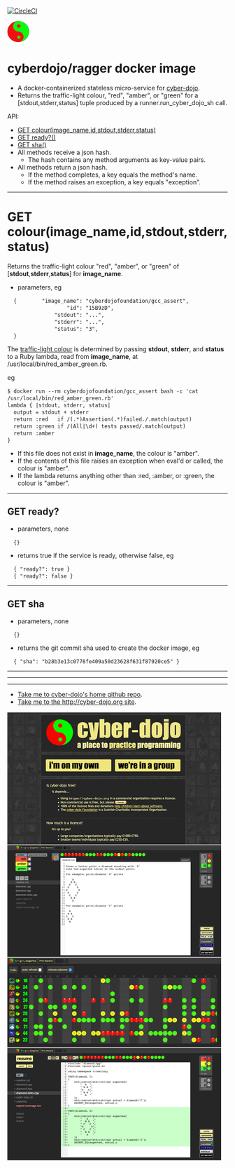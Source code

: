 [![CircleCI](https://circleci.com/gh/cyber-dojo/ragger.svg?style=svg)](https://circleci.com/gh/cyber-dojo/ragger)

<img src="https://raw.githubusercontent.com/cyber-dojo/nginx/master/images/home_page_logo.png"
alt="cyber-dojo yin/yang logo" width="50px" height="50px"/>

# cyberdojo/ragger docker image

- A docker-containerized stateless micro-service for [cyber-dojo](http://cyber-dojo.org).
- Returns the traffic-light colour, "red", "amber", or "green" for a
[stdout,stderr,status] tuple produced by a runner.run_cyber_dojo_sh call.

API:
  * [GET colour(image_name,id,stdout,stderr,status)](#get-colourimage_nameidstdoutstderrstatus)
  * [GET ready?()](#get-ready)
  * [GET sha()](#get-sha)
  * All methods receive a json hash.
    * The hash contains any method arguments as key-value pairs.
  * All methods return a json hash.
    * If the method completes, a key equals the method's name.
    * If the method raises an exception, a key equals "exception".

- - - -

# GET colour(image_name,id,stdout,stderr,status)
Returns the traffic-light colour "red", "amber", or "green"
of [**stdout**,**stderr**,**status**] for **image_name**.
- parameters, eg
```
  {        "image_name": "cyberdojofoundation/gcc_assert",
                   "id": "15B9zD",
               "stdout": "...",
               "stderr": "...",
               "status": "3",
  }
```
The [traffic-light colour](http://blog.cyber-dojo.org/2014/10/cyber-dojo-traffic-lights.html)
is determined by passing **stdout**, **stderr**, and **status** to a Ruby lambda, read from
**image_name**, at /usr/local/bin/red_amber_green.rb.

eg
```
$ docker run --rm cyberdojofoundation/gcc_assert bash -c 'cat /usr/local/bin/red_amber_green.rb'
lambda { |stdout, stderr, status|
  output = stdout + stderr
  return :red   if /(.*)Assertion(.*)failed./.match(output)
  return :green if /(All|\d+) tests passed/.match(output)
  return :amber
}
```
- If this file does not exist in **image_name**, the colour is "amber".
- If the contents of this file raises an exception when eval'd or called, the colour is "amber".
- If the lambda returns anything other than :red, :amber, or :green, the colour is "amber".

- - - -

## GET ready?
- parameters, none
```
  {}
```
- returns true if the service is ready, otherwise false, eg
```
  { "ready?": true }
  { "ready?": false }
```

- - - -

## GET sha
- parameters, none
```
  {}
```
- returns the git commit sha used to create the docker image, eg
```
  { "sha": "b28b3e13c0778fe409a50d23628f631f87920ce5" }
```

- - - -
- - - -

- - - -

* [Take me to cyber-dojo's home github repo](https://github.com/cyber-dojo/cyber-dojo).
* [Take me to the http://cyber-dojo.org site](http://cyber-dojo.org).

![cyber-dojo.org home page](https://github.com/cyber-dojo/cyber-dojo/blob/master/shared/home_page_snapshot.png)
